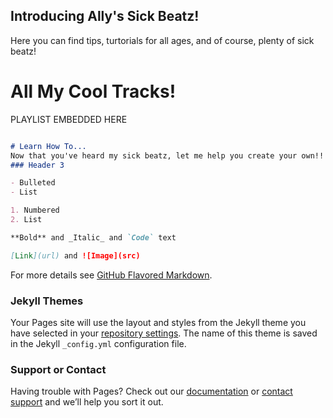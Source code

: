 ## Introducing Ally's Sick Beatz! 

Here you can find tips, turtorials for all ages, and of course, plenty of sick beatz! 

# All My Cool Tracks! 

PLAYLIST EMBEDDED HERE

```markdown

# Learn How To...
Now that you've heard my sick beatz, let me help you create your own!! 
### Header 3

- Bulleted
- List

1. Numbered
2. List

**Bold** and _Italic_ and `Code` text

[Link](url) and ![Image](src)
```

For more details see [GitHub Flavored Markdown](https://guides.github.com/features/mastering-markdown/).

### Jekyll Themes

Your Pages site will use the layout and styles from the Jekyll theme you have selected in your [repository settings](https://github.com/allye20/sickbeatz/settings). The name of this theme is saved in the Jekyll `_config.yml` configuration file.

### Support or Contact

Having trouble with Pages? Check out our [documentation](https://docs.github.com/categories/github-pages-basics/) or [contact support](https://github.com/contact) and we’ll help you sort it out.
